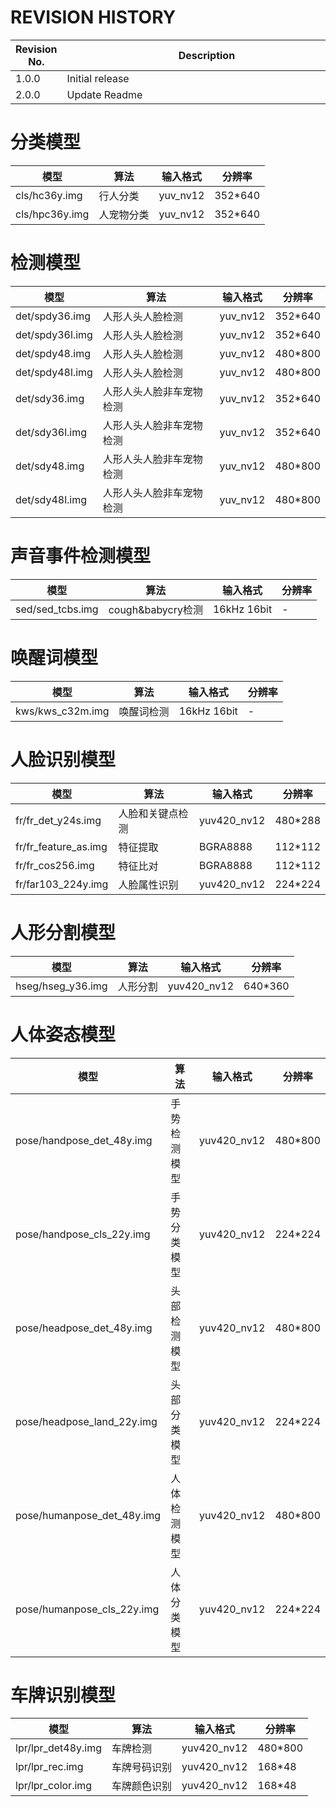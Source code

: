 ﻿# REVISION HISTORY

| Revision No. | <div style="width:335pt">Description</div> | Date       |
| ------------ | ------------------------------------------ | ---------- |
| 1.0.0        | Initial release                            | 07/12/2023 |
| 2.0.0        | Update Readme                              | 04/28/2024 |

# 分类模型

| 模型        | 算法    | 输入格式     | 分辨率     |
| --------- | ----- | -------- | ------- |
| cls/hc36y.img  | 行人分类  | yuv_nv12 | 352*640 |
| cls/hpc36y.img | 人宠物分类 | yuv_nv12 | 352*640 |

# 检测模型

| 模型           | 算法    | 输入格式     | 分辨率     |
| ------------ | ----- | -------- | ------- |
| det/spdy36.img   | 人形人头人脸检测  | yuv_nv12 | 352*640 |
| det/spdy36l.img   | 人形人头人脸检测  | yuv_nv12 | 352*640  |
| det/spdy48.img   | 人形人头人脸检测  | yuv_nv12 | 480*800 |
| det/spdy48l.img | 人形人头人脸检测 | yuv_nv12 | 480*800 |
| det/sdy36.img | 人形人头人脸非车宠物检测 | yuv_nv12 | 352*640 |
| det/sdy36l.img | 人形人头人脸非车宠物检测 | yuv_nv12 | 352*640 |
| det/sdy48.img | 人形人头人脸非车宠物检测 | yuv_nv12 | 480*800 |
| det/sdy48l.img | 人形人头人脸非车宠物检测 | yuv_nv12 | 480*800 |


# 声音事件检测模型

| 模型               | 算法              | 输入格式        | 分辨率 |
| ---------------- | --------------- | ----------- | --- |
| sed/sed_tcbs.img | cough&babycry检测 | 16kHz 16bit | -   |

# 唤醒词模型

| 模型               | 算法    | 输入格式        | 分辨率 |
| ---------------- | ----- | ----------- | --- |
| kws/kws_c32m.img | 唤醒词检测 | 16kHz 16bit | -   |


# 人脸识别模型

| 模型                | 算法       | 输入格式        | 分辨率     |
| ----------------- | -------- | ----------- | ------- |
| fr/fr_det_y24s.img   | 人脸和关键点检测 | yuv420_nv12 | 480*288 |
| fr/fr_feature_as.img | 特征提取     | BGRA8888    | 112*112 |
| fr/fr_cos256.img | 特征比对     | BGRA8888    | 112*112 |
| fr/far103_224y.img | 人脸属性识别     | yuv420_nv12    | 224*224 |

# 人形分割模型

| 模型                | 算法       | 输入格式        | 分辨率     |
| ----------------- | -------- | ----------- | ------- |
| hseg/hseg_y36.img   | 人形分割 | yuv420_nv12 | 640*360 |


# 人体姿态模型

| 模型                | 算法       | 输入格式        | 分辨率     |
| ----------------- | -------- | ----------- | ------- |
| pose/handpose_det_48y.img   | 手势检测模型 | yuv420_nv12 | 480*800 |
| pose/handpose_cls_22y.img   | 手势分类模型 | yuv420_nv12 | 224*224 |
| pose/headpose_det_48y.img   | 头部检测模型 | yuv420_nv12 | 480*800 |
| pose/headpose_land_22y.img   | 头部分类模型 | yuv420_nv12 | 224*224 |
| pose/humanpose_det_48y.img   | 人体检测模型 | yuv420_nv12 | 480*800 |
| pose/humanpose_cls_22y.img   | 人体分类模型 | yuv420_nv12 | 224*224 |


# 车牌识别模型

| 模型                | 算法       | 输入格式        | 分辨率     |
| ----------------- | -------- | ----------- | ------- |
| lpr/lpr_det48y.img   | 车牌检测 | yuv420_nv12 | 480*800 |
| lpr/lpr_rec.img   | 车牌号码识别 | yuv420_nv12 | 168*48 |
| lpr/lpr_color.img   | 车牌颜色识别 | yuv420_nv12 | 168*48 |
